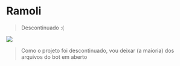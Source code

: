 # Ramoli
> Descontinuado :(

![](https://cdn.discordapp.com/avatars/506930927046230056/44e33759ae4e60834d36cdfdbd3c865e.png)

> Como o projeto foi descontinuado, vou deixar (a maioria) dos arquivos do bot em aberto
